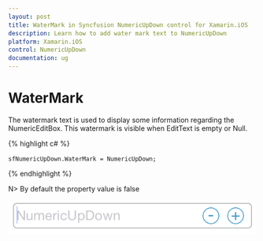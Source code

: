 ```yaml
---
layout: post
title: WaterMark in Syncfusion NumericUpDown control for Xamarin.iOS
description: Learn how to add water mark text to NumericUpDown 
platform: Xamarin.iOS
control: NumericUpDown 
documentation: ug
---
```


# WaterMark

The watermark text is used to display some information regarding the NumericEditBox. This watermark is visible when EditText is empty or Null.

{% highlight c# %}

	sfNumericUpDown.WaterMark = NumericUpDown;

{% endhighlight %}

N> By default the property value is false

![](images/watermark.png)
